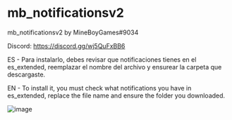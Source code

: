 # mb_notificationsv2
mb_notificationsv2 by MineBoyGames#9034

Discord: https://discord.gg/wj5QuFxBB6

ES - Para instalarlo, debes revisar que notificaciones tienes en el es_extended, reemplazar el nombre del archivo y ensurear la carpeta que descargaste.

EN - To install it, you must check what notifications you have in es_extended, replace the file name and ensure the folder you downloaded.

![image](https://user-images.githubusercontent.com/61420326/209745920-99bcb0c9-befb-47bd-bc85-c3df8a852d28.png)
